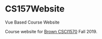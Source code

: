 # CS157Website

Vue Based Course Website

Course website for [Brown CSCI1570](https://cs.brown.edu/courses/csci1570/) Fall 2019.
